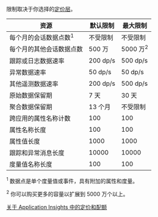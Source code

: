  限制取决于你选择的[定价层](/pricing/details/application-insights/)。

**资源** | **默认限制** | **最大限制**
-------- | ------------- | -------------
每个月的会话数据点数<sup>1</sup> | 不受限制 | 不受限制
每个月的其他会话数据点数 | 500 万 | 5000 万<sup>2</sup>
跟踪或日志数据速率 | 200 dp/s | 500 dp/s
异常数据速率 | 50 dp/s | 50 dp/s
其他遥测数据速率 | 200 dp/s | 500 dp/s
原始数据保留期 |7 天| 30 天
聚合数据保留期 | 13 个月 | 不受限制
跨应用的属性名称计数 | 100 | 100
属性名称长度 | 100 | 100
属性值长度 | 1000 | 1000
跟踪和异常消息长度 | 10000 | 10000
度量值名称长度 | 100 | 100

<sup>1</sup> 数据点是单个度量值或事件，具有附加的属性和度量。

<sup>2</sup> 你可以购买更多的容量以扩展到 5000 万个以上。
 
[关于 Application Insights 中的定价和配额](/documentation/articles/app-insights-pricing/)

<!---HONumber=71-->